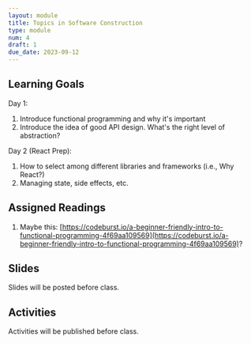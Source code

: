 ```yaml
---
layout: module
title: Topics in Software Construction
type: module
num: 4
draft: 1
due_date: 2023-09-12
---
```


## Learning Goals
Day 1:
1. Introduce functional programming and why it's important
2. Introduce the idea of good API design. What's the right level of abstraction?

Day 2 (React Prep):
1. How to select among different libraries and frameworks (i.e., Why React?)
2. Managing state, side effects, etc.

## Assigned Readings

1. Maybe this: [https://codeburst.io/a-beginner-friendly-intro-to-functional-programming-4f69aa109569](https://codeburst.io/a-beginner-friendly-intro-to-functional-programming-4f69aa109569)?

## Slides
Slides will be posted before class.


## Activities
Activities will be published before class.

